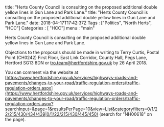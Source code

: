 title: "Herts County Council is consulting on the proposed additional double yellow lines in Gun Lane and Park Lane."
title: "Herts County Council is consulting on the proposed additional double yellow lines in Gun Lane and Park Lane."
date: 2018-04-17T17:42:37Z
Tags : ["Politics", "North Herts", "HCC"]
Categories : [  "HCC"]
menu : "main"


Herts County Council is consulting on the proposed additional double yellow lines in Gun Lane and Park Lane.

Objections to the proposals should be made in writing to Terry Curtis, Postal Point (CH0242) First Floor, East Link Corridor, County Hall, Pegs Lane, Hertford SG13 8DN or tro.team@hertfordshire.gov.uk by 26 April 2018.


You can comment via the website at [https://www.hertfordshire.gov.uk/services/highways-roads-and-pavements/changes-to-your-road/traffic-regulation-orders/traffic-regulation-orders.aspx](https://www.hertfordshire.gov.uk/services/highways-roads-and-pavements/changes-to-your-road/traffic-regulation-orders/traffic-regulation-orders.aspx?searchInput=&page=1&resultsPerPage=10&view=List&categoryfilters=0/1/22/215/430/434/439|0/1/22/215/430/445/450) (search for "NH00618" on the page).
